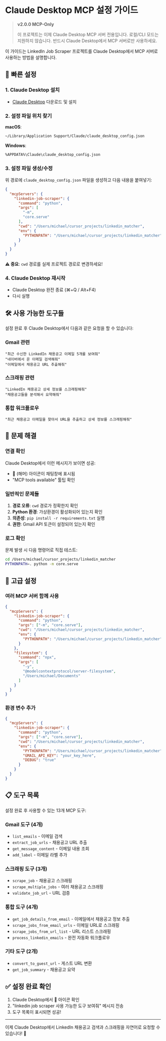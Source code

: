 # Claude Desktop MCP 설정 가이드

> **v2.0.0 MCP-Only**
>
> 이 프로젝트는 이제 Claude Desktop MCP 서버 전용입니다. 로컬/CLI 모드는 지원하지 않습니다. 반드시 Claude Desktop에서 MCP 서버로만 사용하세요.

이 가이드는 LinkedIn Job Scraper 프로젝트를 Claude Desktop에서 MCP 서버로 사용하는 방법을 설명합니다.

## 🚀 빠른 설정

### 1. Claude Desktop 설치
- [Claude Desktop](https://claude.ai/download) 다운로드 및 설치

### 2. 설정 파일 위치 찾기
**macOS**:
```bash
~/Library/Application Support/Claude/claude_desktop_config.json
```

**Windows**:
```bash
%APPDATA%\Claude\claude_desktop_config.json
```

### 3. 설정 파일 생성/수정
위 경로에 `claude_desktop_config.json` 파일을 생성하고 다음 내용을 붙여넣기:

```json
{
  "mcpServers": {
    "linkedin-job-scraper": {
      "command": "python",
      "args": [
        "-m",
        "core.serve"
      ],
      "cwd": "/Users/michael/cursor_projects/linkedin_matcher",
      "env": {
        "PYTHONPATH": "/Users/michael/cursor_projects/linkedin_matcher"
      }
    }
  }
}
```

**⚠️ 중요**: `cwd` 경로를 실제 프로젝트 경로로 변경하세요!

### 4. Claude Desktop 재시작
- Claude Desktop 완전 종료 (⌘+Q / Alt+F4)
- 다시 실행

## 🛠️ 사용 가능한 도구들

설정 완료 후 Claude Desktop에서 다음과 같은 요청을 할 수 있습니다:

### Gmail 관련
```
"최근 수신한 LinkedIn 채용공고 이메일 5개를 보여줘"
"네이버에서 온 이메일 검색해줘"
"이메일에서 채용공고 URL 추출해줘"
```

### 스크래핑 관련
```
"LinkedIn 채용공고 상세 정보를 스크래핑해줘"
"채용공고들을 분석해서 요약해줘"
```

### 통합 워크플로우
```
"최근 채용공고 이메일을 찾아서 URL을 추출하고 상세 정보를 스크래핑해줘"
```

## 🔧 문제 해결

### 연결 확인
Claude Desktop에서 이런 메시지가 보이면 성공:
- 🔨 (해머) 아이콘이 채팅창에 표시됨
- "MCP tools available" 툴팁 확인

### 일반적인 문제들
1. **경로 오류**: `cwd` 경로가 정확한지 확인
2. **Python 환경**: 가상환경이 활성화되어 있는지 확인
3. **의존성**: `pip install -r requirements.txt` 실행
4. **권한**: Gmail API 토큰이 설정되어 있는지 확인

### 로그 확인
문제 발생 시 다음 명령어로 직접 테스트:
```bash
cd /Users/michael/cursor_projects/linkedin_matcher
PYTHONPATH=. python -m core.serve
```

## 🎯 고급 설정

### 여러 MCP 서버 함께 사용
```json
{
  "mcpServers": {
    "linkedin-job-scraper": {
      "command": "python",
      "args": ["-m", "core.serve"],
      "cwd": "/Users/michael/cursor_projects/linkedin_matcher",
      "env": {
        "PYTHONPATH": "/Users/michael/cursor_projects/linkedin_matcher"
      }
    },
    "filesystem": {
      "command": "npx",
      "args": [
        "-y",
        "@modelcontextprotocol/server-filesystem",
        "/Users/michael/Documents"
      ]
    }
  }
}
```

### 환경 변수 추가
```json
{
  "mcpServers": {
    "linkedin-job-scraper": {
      "command": "python",
      "args": ["-m", "core.serve"],
      "cwd": "/Users/michael/cursor_projects/linkedin_matcher",
      "env": {
        "PYTHONPATH": "/Users/michael/cursor_projects/linkedin_matcher",
        "GMAIL_API_KEY": "your_key_here",
        "DEBUG": "true"
      }
    }
  }
}
```

## 📋 도구 목록

설정 완료 후 사용할 수 있는 13개 MCP 도구:

### Gmail 도구 (4개)
- `list_emails` - 이메일 검색
- `extract_job_urls` - 채용공고 URL 추출  
- `get_message_content` - 이메일 내용 조회
- `add_label` - 이메일 라벨 추가

### 스크래핑 도구 (3개)  
- `scrape_job` - 채용공고 스크래핑
- `scrape_multiple_jobs` - 여러 채용공고 스크래핑
- `validate_job_url` - URL 검증

### 통합 도구 (4개)
- `get_job_details_from_email` - 이메일에서 채용공고 정보 추출
- `scrape_jobs_from_email_urls` - 이메일 URL로 스크래핑  
- `scrape_jobs_from_url_list` - URL 리스트 스크래핑
- `process_linkedin_emails` - 완전 자동화 워크플로우

### 기타 도구 (2개)
- `convert_to_guest_url` - 게스트 URL 변환
- `get_job_summary` - 채용공고 요약

## ✅ 설정 완료 확인

1. Claude Desktop에서 🔨 아이콘 확인
2. "linkedin job scraper 사용 가능한 도구 보여줘" 메시지 전송
3. 도구 목록이 표시되면 성공!

---

이제 Claude Desktop에서 LinkedIn 채용공고 검색과 스크래핑을 자연어로 요청할 수 있습니다! 🎉 